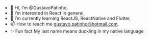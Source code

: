 - 👋 Hi, I’m @GustavoPatinho,
- 👀 I’m interested in React in general,
- 🌱 I’m currently learning ReactJS, ReactNative and Flutter,
- 📫 How to reach me gustavo.patinho@hotmail.com,
- ✨ Fun fact My last name means duckling in my native language

<!---
GustavoPatinho/GustavoPatinho is a ✨ special ✨ repository because its `README.md` (this file) appears on your GitHub profile.
You can click the Preview link to take a look at your changes.
--->

